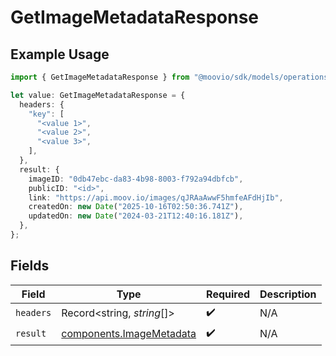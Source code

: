 # GetImageMetadataResponse

## Example Usage

```typescript
import { GetImageMetadataResponse } from "@moovio/sdk/models/operations";

let value: GetImageMetadataResponse = {
  headers: {
    "key": [
      "<value 1>",
      "<value 2>",
      "<value 3>",
    ],
  },
  result: {
    imageID: "0db47ebc-da83-4b98-8003-f792a94dbfcb",
    publicID: "<id>",
    link: "https://api.moov.io/images/qJRAaAwwF5hmfeAFdHjIb",
    createdOn: new Date("2025-10-16T02:50:36.741Z"),
    updatedOn: new Date("2024-03-21T12:40:16.181Z"),
  },
};
```

## Fields

| Field                                                                | Type                                                                 | Required                                                             | Description                                                          |
| -------------------------------------------------------------------- | -------------------------------------------------------------------- | -------------------------------------------------------------------- | -------------------------------------------------------------------- |
| `headers`                                                            | Record<string, *string*[]>                                           | :heavy_check_mark:                                                   | N/A                                                                  |
| `result`                                                             | [components.ImageMetadata](../../models/components/imagemetadata.md) | :heavy_check_mark:                                                   | N/A                                                                  |